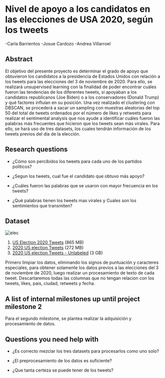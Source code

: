 # Nivel de apoyo a los candidatos en las elecciones de USA  2020, según los tweets

-Carla Barrientos
-Josue Cardozo
-Andrea Villarroel

## Abstract

El objetivo del presente proyecto es determinar el grado de apoyo que obtuvieron los candidatos a la presidencia de Estados Unidos con relación a los tweets para las elecciones del 3 de noviembre de 2020. Para ello, se realizará unsupervised learning  con la finalidad de poder encontrar cuáles fueron las tendencias de los diferentes tweets, si apoyaban a los candidatos republicanos (Joe Biden) o a los conservadores (Donald Trump) y qué factores influían en su posición. Una vez realizado el clustering con DBSCAN, se procederá a sacar un sampling con muestras aleatorias del top 50 del total de tweets ordenados por el número de likes y retweets para realizar el sentimental analysis que nos ayude a identificar cuáles fueron las palabras más frecuentes que hicieron que los tweets sean más virales. Para ello, se hará uso de tres datasets, los cuales tendrán información de los tweets previos del día de la elección.

## Research questions

- ¿Cómo son percibidos los tweets para cada uno de los partidos políticos?

- ¿Segun los tweets, cual fue el candidato que obtuvo más apoyo?

- ¿Cuáles fueron las palabras que se usaron con mayor frecuencia en los tweets?

- ¿Qué palabras tienen los tweets mas virales y Cuales son los sentimientos que transmiten?

## Dataset

![elec](https://c.tenor.com/-TPrzN8pfJQAAAAM/good-twitter.gif)

1.  [US Election 2020 Tweets](https://www.kaggle.com/manchunhui/us-election-2020-tweets) (865 MB)
1.  [2020 US election Tweets](https://www.kaggle.com/sripaadsrinivasan/tweets-about-the-upcoming-us-electionaugtooct?select=us_election-edit.csv) (272 MB)
1.  [2020 US election Tweets - Unlabeled](https://www.kaggle.com/bauyrjanj/2020-us-election-tweets-unlabeled) (3 GB)

Primero limpiar los datos, eliminando los signos de puntuación y caracteres especiales, para obtener solamente los datos previos a las elecciones del 3 de noviembre de 2020, luego realizar un procesamiento de texto de cada tweet.
Descartaremos todas las columnas que no tengan relacion con los tweets, likes, pais, ciudad, retweets y fecha.


## A list of internal milestones up until project milestone 2

Para el segundo milestone, se plantea realizar la adquisición y procesamiento de datos.

## Questions you need help with 

- ¿Es correcto mezclar los tres datasets para procesarlos como uno solo?

- ¿El preprocesamiento de los datos es suficiente?

- ¿Que tanta certeza se puede tener de los tweets?
